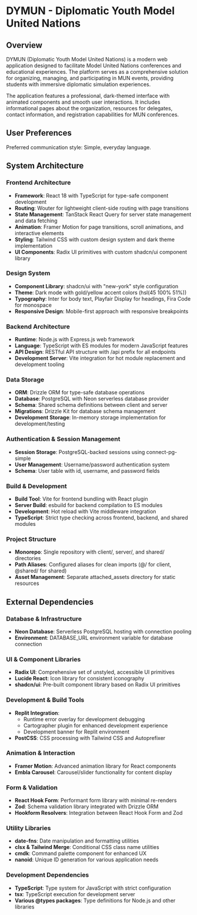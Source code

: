 # DYMUN - Diplomatic Youth Model United Nations

## Overview

DYMUN (Diplomatic Youth Model United Nations) is a modern web application designed to facilitate Model United Nations conferences and educational experiences. The platform serves as a comprehensive solution for organizing, managing, and participating in MUN events, providing students with immersive diplomatic simulation experiences.

The application features a professional, dark-themed interface with animated components and smooth user interactions. It includes informational pages about the organization, resources for delegates, contact information, and registration capabilities for MUN conferences.

## User Preferences

Preferred communication style: Simple, everyday language.

## System Architecture

### Frontend Architecture
- **Framework**: React 18 with TypeScript for type-safe component development
- **Routing**: Wouter for lightweight client-side routing with page transitions
- **State Management**: TanStack React Query for server state management and data fetching
- **Animation**: Framer Motion for page transitions, scroll animations, and interactive elements
- **Styling**: Tailwind CSS with custom design system and dark theme implementation
- **UI Components**: Radix UI primitives with custom shadcn/ui component library

### Design System
- **Component Library**: shadcn/ui with "new-york" style configuration
- **Theme**: Dark mode with gold/yellow accent colors (hsl(45 100% 51%))
- **Typography**: Inter for body text, Playfair Display for headings, Fira Code for monospace
- **Responsive Design**: Mobile-first approach with responsive breakpoints

### Backend Architecture
- **Runtime**: Node.js with Express.js web framework
- **Language**: TypeScript with ES modules for modern JavaScript features
- **API Design**: RESTful API structure with /api prefix for all endpoints
- **Development Server**: Vite integration for hot module replacement and development tooling

### Data Storage
- **ORM**: Drizzle ORM for type-safe database operations
- **Database**: PostgreSQL with Neon serverless database provider
- **Schema**: Shared schema definitions between client and server
- **Migrations**: Drizzle Kit for database schema management
- **Development Storage**: In-memory storage implementation for development/testing

### Authentication & Session Management
- **Session Storage**: PostgreSQL-backed sessions using connect-pg-simple
- **User Management**: Username/password authentication system
- **Schema**: User table with id, username, and password fields

### Build & Development
- **Build Tool**: Vite for frontend bundling with React plugin
- **Server Build**: esbuild for backend compilation to ES modules
- **Development**: Hot reload with Vite middleware integration
- **TypeScript**: Strict type checking across frontend, backend, and shared modules

### Project Structure
- **Monorepo**: Single repository with client/, server/, and shared/ directories
- **Path Aliases**: Configured aliases for clean imports (@/ for client, @shared/ for shared)
- **Asset Management**: Separate attached_assets directory for static resources

## External Dependencies

### Database & Infrastructure
- **Neon Database**: Serverless PostgreSQL hosting with connection pooling
- **Environment**: DATABASE_URL environment variable for database connection

### UI & Component Libraries
- **Radix UI**: Comprehensive set of unstyled, accessible UI primitives
- **Lucide React**: Icon library for consistent iconography
- **shadcn/ui**: Pre-built component library based on Radix UI primitives

### Development & Build Tools
- **Replit Integration**: 
  - Runtime error overlay for development debugging
  - Cartographer plugin for enhanced development experience
  - Development banner for Replit environment
- **PostCSS**: CSS processing with Tailwind CSS and Autoprefixer

### Animation & Interaction
- **Framer Motion**: Advanced animation library for React components
- **Embla Carousel**: Carousel/slider functionality for content display

### Form & Validation
- **React Hook Form**: Performant form library with minimal re-renders
- **Zod**: Schema validation library integrated with Drizzle ORM
- **Hookform Resolvers**: Integration between React Hook Form and Zod

### Utility Libraries
- **date-fns**: Date manipulation and formatting utilities
- **clsx & Tailwind Merge**: Conditional CSS class name utilities
- **cmdk**: Command palette component for enhanced UX
- **nanoid**: Unique ID generation for various application needs

### Development Dependencies
- **TypeScript**: Type system for JavaScript with strict configuration
- **tsx**: TypeScript execution for development server
- **Various @types packages**: Type definitions for Node.js and other libraries